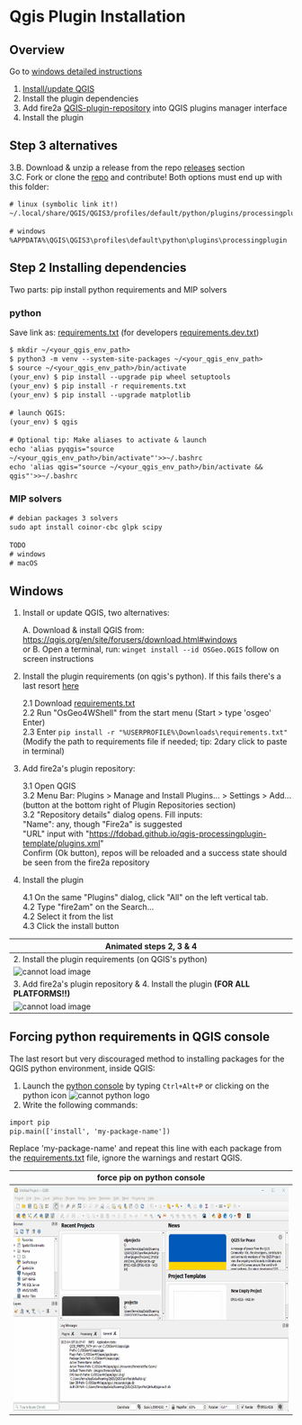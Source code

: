 # Qgis Plugin Installation

## Overview
Go to [windows detailed instructions](#windows)

1. [Install/update QGIS](https://qgis.org)  
2. Install the plugin dependencies
3. Add fire2a [QGIS-plugin-repository](https://fdobad.github.io/qgis-processingplugin-template/plugins.xml) into QGIS plugins manager interface
4. Install the plugin

## Step 3 alternatives
3.B. Download & unzip a release from the repo [releases](https://github.com/fdobad/qgis-processingplugin-template/releases) section  
3.C. Fork or clone the [repo](https://github.com/fdobad/qgis-processingplugin-template) and contribute!
Both options must end up with this folder:
```
# linux (symbolic link it!)
~/.local/share/QGIS/QGIS3/profiles/default/python/plugins/processingplugin

# windows
%APPDATA%\QGIS\QGIS3\profiles\default\python\plugins\processingplugin
```

## Step 2 Installing dependencies
Two parts: pip install python requirements and MIP solvers  
### python
Save link as: [requirements.txt](https://raw.githubusercontent.com/fdobad/qgis-processingplugin-template/main/requirements.txt) (for developers [requirements.dev.txt](https://github.com/fdobad/qgis-processingplugin-template/blob/main/requirements.dev.txt))
```
$ mkdir ~/<your_qgis_env_path>
$ python3 -m venv --system-site-packages ~/<your_qgis_env_path>  
$ source ~/<your_qgis_env_path>/bin/activate
(your_env) $ pip install --upgrade pip wheel setuptools  
(your_env) $ pip install -r requirements.txt  
(your_env) $ pip install --upgrade matplotlib

# launch QGIS:
(your_env) $ qgis

# Optional tip: Make aliases to activate & launch
echo 'alias pyqgis="source ~/<your_qgis_env_path>/bin/activate"'>>~/.bashrc  
echo 'alias qgis="source ~/<your_qgis_env_path>/bin/activate && qgis"'>>~/.bashrc
```

### MIP solvers
```
# debian packages 3 solvers
sudo apt install coinor-cbc glpk scipy

TODO
# windows
# macOS
```

## Windows
1. Install or update QGIS, two alternatives:
   
    A. Download & install QGIS from: https://qgis.org/en/site/forusers/download.html#windows  
    or B. Open a terminal, run: `winget install --id OSGeo.QGIS` follow on screen instructions  

2. Install the plugin requirements (on qgis's python). If this fails there's a last resort [here](<#forcing python requirements in QGIS console>)

    2.1 Download [requirements.txt](https://github.com/fdobad/qgis-processingplugin-template/blob/main/requirements.txt)  
    2.2 Run "OsGeo4WShell" from the start menu  (Start > type 'osgeo' Enter)  
    2.3 Enter `pip install -r "%USERPROFILE%\Downloads\requirements.txt"` (Modify the path to requirements file if needed; tip: 2dary click to paste in terminal)  
   
3. Add fire2a's plugin repository:

    3.1 Open QGIS  
    3.2 Menu Bar: Plugins > Manage and Install Plugins... > Settings > Add... (button at the bottom right of Plugin Repositories section)  
    3.2 "Repository details" dialog opens. Fill inputs:  
        "Name": any, though "Fire2a" is suggested  
        "URL" input with "https://fdobad.github.io/qgis-processingplugin-template/plugins.xml"  
   Confirm (Ok button), repos will be reloaded and a success state should be seen from the fire2a repository

4. Install the plugin

   4.1 On the same "Plugins" dialog, click "All" on the left vertical tab.  
   4.2 Type "fire2am" on the Search...  
   4.2 Select it from the list  
   4.3 Click the install button  

| Animated steps 2, 3 & 4 |
| --- |
| 2. Install the plugin requirements (on QGIS's python) |
|<img src="img/install_win_pip_requirements.gif"  alt='cannot load image' height=300px >|
| 3. Add fire2a's plugin repository & 4. Install the plugin __(FOR ALL PLATFORMS!!)__ <a id="my-anchor"></a> |
|<img src="img/install_plugin_server.gif"  alt='cannot load image' height=300px >|

## Forcing python requirements in QGIS console
The last resort but very discouraged method to installing packages for the QGIS python environment, inside QGIS:  
1. Launch the [python console](https://docs.qgis.org/2.18/en/docs/user_manual/plugins/python_console.html) by typing `Ctrl+Alt+P` or clicking on the python icon <img src="https://upload.wikimedia.org/wikipedia/commons/c/c3/Python-logo-notext.svg"  alt='cannot python logo' height=24px >  
2. Write the following commands:  
```
import pip
pip.main(['install', 'my-package-name'])
```
Replace 'my-package-name' and repeat this line with each package from the [requirements.txt](https://raw.githubusercontent.com/fdobad/qgis-processingplugin-template/main/requirements.txt) file, ignore the warnings and restart QGIS.  

| force pip on python console |
| --- |
|<img src="img/not_recommended_install.gif"  alt='cannot load not_recommended_install' height=400px >|


